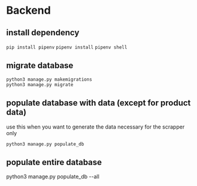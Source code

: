
# Backend

## install dependency
`pip install pipenv`
`pipenv install`
`pipenv shell`

## migrate database
```
python3 manage.py makemigrations
python3 manage.py migrate
```

## populate database with data (except for product data)
use this when you want to generate the data necessary for the scrapper only

`python3 manage.py populate_db`

## populate entire database
python3 manage.py populate_db --all